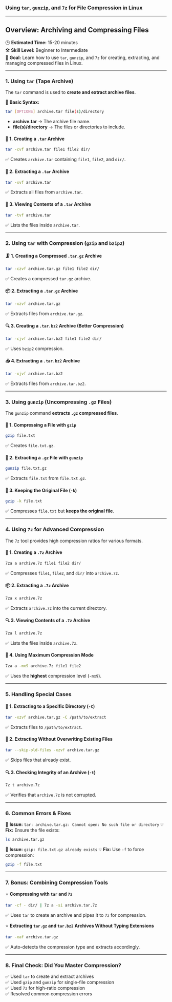### **Using `tar`, `gunzip`, and `7z` for File Compression in Linux**

---

## **Overview: Archiving and Compressing Files**  
🕒 **Estimated Time:** 15-20 minutes  
🛠 **Skill Level:** Beginner to Intermediate  
🎯 **Goal:** Learn how to use `tar`, `gunzip`, and `7z` for creating, extracting, and managing compressed files in Linux.

---

### **1. Using `tar` (Tape Archive)**  
The `tar` command is used to **create and extract archive files**.

👀 **Basic Syntax:**  
```bash
tar [OPTIONS] archive.tar file(s)/directory
```
- **archive.tar** → The archive file name.
- **file(s)/directory** → The files or directories to include.

#### 📌 **1. Creating a `.tar` Archive**
```bash
tar -cvf archive.tar file1 file2 dir/
```
✅ Creates `archive.tar` containing `file1`, `file2`, and `dir/`.

#### 📂 **2. Extracting a `.tar` Archive**
```bash
tar -xvf archive.tar
```
✅ Extracts all files from `archive.tar`.

#### 📏 **3. Viewing Contents of a `.tar` Archive**
```bash
tar -tvf archive.tar
```
✅ Lists the files inside `archive.tar`.

---

### **2. Using `tar` with Compression (`gzip` and `bzip2`)**  

#### 🗜 **1. Creating a Compressed `.tar.gz` Archive**
```bash
tar -czvf archive.tar.gz file1 file2 dir/
```
✅ Creates a compressed `tar.gz` archive.

#### 📦 **2. Extracting a `.tar.gz` Archive**
```bash
tar -xzvf archive.tar.gz
```
✅ Extracts files from `archive.tar.gz`.

#### 🔍 **3. Creating a `.tar.bz2` Archive (Better Compression)**
```bash
tar -cjvf archive.tar.bz2 file1 file2 dir/
```
✅ Uses `bzip2` compression.

#### 📥 **4. Extracting a `.tar.bz2` Archive**
```bash
tar -xjvf archive.tar.bz2
```
✅ Extracts files from `archive.tar.bz2`.

---

### **3. Using `gunzip` (Uncompressing `.gz` Files)**  
The `gunzip` command **extracts `.gz` compressed files**.

#### 📌 **1. Compressing a File with `gzip`**
```bash
gzip file.txt
```
✅ Creates `file.txt.gz`.

#### 📂 **2. Extracting a `.gz` File with `gunzip`**
```bash
gunzip file.txt.gz
```
✅ Extracts `file.txt` from `file.txt.gz`.

#### 🔗 **3. Keeping the Original File (`-k`)**
```bash
gzip -k file.txt
```
✅ Compresses `file.txt` but **keeps the original file**.

---

### **4. Using `7z` for Advanced Compression**  
The `7z` tool provides high compression ratios for various formats.

#### 🔄 **1. Creating a `.7z` Archive**
```bash
7za a archive.7z file1 file2 dir/
```
✅ Compresses `file1`, `file2`, and `dir/` into `archive.7z`.

#### 📦 **2. Extracting a `.7z` Archive**
```bash
7za x archive.7z
```
✅ Extracts `archive.7z` into the current directory.

#### 🔍 **3. Viewing Contents of a `.7z` Archive**
```bash
7za l archive.7z
```
✅ Lists the files inside `archive.7z`.

#### 🚀 **4. Using Maximum Compression Mode**
```bash
7za a -mx9 archive.7z file1 file2
```
✅ Uses the **highest** compression level (`-mx9`).

---

### **5. Handling Special Cases**

#### 🔗 **1. Extracting to a Specific Directory (`-C`)**
```bash
tar -xzvf archive.tar.gz -C /path/to/extract
```
✅ Extracts files to `/path/to/extract`.

#### 🛑 **2. Extracting Without Overwriting Existing Files**
```bash
tar --skip-old-files -xzvf archive.tar.gz
```
✅ Skips files that already exist.

#### 🔍 **3. Checking Integrity of an Archive (`-t`)**
```bash
7z t archive.7z
```
✅ Verifies that `archive.7z` is not corrupted.

---

### **6. Common Errors & Fixes**

🚨 **Issue:** `tar: archive.tar.gz: Cannot open: No such file or directory`
💡 **Fix:** Ensure the file exists:
```bash
ls archive.tar.gz
```

🚨 **Issue:** `gzip: file.txt.gz already exists`
💡 **Fix:** Use `-f` to force compression:
```bash
gzip -f file.txt
```

---

### **7. Bonus: Combining Compression Tools**

⭐ **Compressing with `tar` and `7z`**
```bash
tar -cf - dir/ | 7z a -si archive.tar.7z
```
✅ Uses `tar` to create an archive and pipes it to `7z` for compression.

⭐ **Extracting `tar.gz` and `tar.bz2` Archives Without Typing Extensions**
```bash
tar -xaf archive.tar.gz
```
✅ Auto-detects the compression type and extracts accordingly.

---

### **8. Final Check: Did You Master Compression?**  
✅ Used `tar` to create and extract archives  
✅ Used `gzip` and `gunzip` for single-file compression  
✅ Used `7z` for high-ratio compression  
✅ Resolved common compression errors
